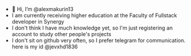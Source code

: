 - 👋 Hi, I’m @alexmakurin13
- I am currently receiving higher education at the Faculty of Fullstack developer in Synergy
- I don't think I have much knowledge yet, so I'm just registering an account to study other people's projects
- I don't sit on github very often, so I prefer telegram for communication. here is my id @jevxhd1836

<!---
alexmakurin13/alexmakurin13 is a ✨ special ✨ repository because its `README.md` (this file) appears on your GitHub profile.
You can click the Preview link to take a look at your changes.
--->
